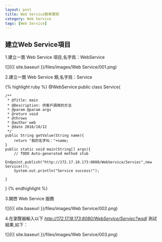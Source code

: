 ```yaml
---
layout: post
title: Web Service簡單實例
category: Web Service 
tags: [Web Service]
---
```

## 建立Web Service項目  



1.建立一箇 Web Service 項目,名字爲：WebService  

![]({{ site.baseurl }}/files/images/Web Service/001.png) 

2.建立一箇 Web Service 類,名字爲：Service  

{% highlight ruby %}
  @WebService
public class Service{

	/**
	 * @Title: main
	 * @Description: 供客戶調用的方法
	 * @param @param args
	 * @return void
	 * @throws
	 * @author web
	 * @date 2016/10/12
	 */
	public String getValue(String name){
		return "我的名字叫："+name;
	}
	public static void main(String[] args){
		// TODO Auto-generated method stub
		Endpoint.publish("http://172.17.18.173:8080/WebService/Serviec",new Service());
		System.out.println("Service success!");

	}

}
{% endhighlight %}  

3.開啓 Web Service 服務  

![]({{ site.baseurl }}/files/images/Web Service/002.png)  


4.在瀏覽器輸入以下 <font style="color:red;font-style:italic">http://172.17.18.173:8080/WebService/Serviec?wsdl</font>  測試結果,如下：  

 ![]({{ site.baseurl }}/files/images/Web Service/003.png) 











